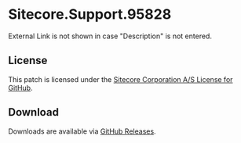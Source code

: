 # Sitecore.Support.95828
External Link is not shown in case &quot;Description&quot; is not entered.

## License  
This patch is licensed under the [Sitecore Corporation A/S License for GitHub](https://github.com/sitecoresupport/Sitecore.Support.95828/blob/master/LICENSE).  

## Download  
Downloads are available via [GitHub Releases](https://github.com/sitecoresupport/Sitecore.Support.95828/releases).  
